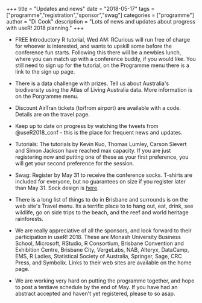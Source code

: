 +++
title = "Updates and news"
date = "2018-05-17"
tags = ["programme","registration","sponsor","swag"]
categories = ["programme"]
author = "Di Cook"
description = "Lots of news and updates about progress with useR! 2018 planning."
+++

- FREE Introductory R tutorial, Wed AM: RCurious will run free of charge for whoever is interested, and wants to upskill some before the conference fun starts. Following this there will be a newbies lunch, where you can match up with a conference buddy, if you would like. You still need to sign up for the tutorial, on the Programme menu there is a link to the sign up page. 

- There is a data challenge with prizes. Tell us about Australia's biodiversity using the Atlas of Living Australia data. More information is on the Porgramme menu. 

- Discount AirTran tickets (to/from airport) are available with a code. Details are on the travel page.

- Keep up to date on progress by watching the tweets from @useR2018_conf - this is the place for frequent news and updates. 

- Tutorials: The tutorials by Kevin Kuo, Thomas Lumley, Carson Sievert and Simon Jackson have reached max capacity. If you are just registering now and putting one of these as your first preference, you will get your second preference for the session.

- Swag: Register by May 31 to receive the conference socks. T-shirts are included for everyone, but no guarantees on size if you register later than May 31. Sock design is [here](https://user2018.r-project.org/img/socks_final.png). 

- There is a long list of things to do in Brisbane and surrounds is on the web site's Travel menu. Its a terrific place to to hang out, eat, drink, see wildlife, go on side trips to the beach, and the reef and world heritage rainforests. 

- We are really appreciative of all the sponsors, and look forward to their participation in useR! 2018. These are Monash University Business School, Microsoft, RStudio, R Consortium, Brisbane Convention and Exhibition Centre, Brisbane City, VergeLabs, NAB, Alteryx, DataCamp, EMS, R Ladies, Statistical Society of Australia, Springer, Sage, CRC Press, and Symbolix. Links to their web sites are available on the home page. 

- We are working very hard on putting the programme together, and hope to post a tentiave schedule by the end of May. If you have had an abstract accepted and haven't yet registered, please to so asap. 
